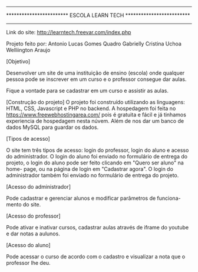 ********************************************************************
************************ ESCOLA LEARN TECH *************************
********************************************************************

Link do site: http://learntech.freevar.com/index.php

Projeto feito por:
Antonio Lucas Gomes Quadro
Gabrielly Cristina Uchoa
Welliington Araujo

[Objetivo]

Desenvolver um site de uma instituição de ensino (escola)
onde qualquer pessoa pode se inscrever em um curso e o
professor consegue dar aulas.

Fique a vontade para se cadastrar em um curso e assistir as aulas.

[Construção do projeto]
O projeto foi construído utilizando as linguagens: HTML, CSS, 
Javascript e PHP no backend. A hospedagem foi feita no https://www.freewebhostingarea.com/ pois é gratuita e fácil e já
tinhamos experiencia de hospedagem nesta núvem. Além de nos dar um
banco de dados MySQL para guardar os dados.



[Tipos de acesso]

O site tem três tipos de acesso: login do professor, login do aluno e
acesso do administrador.
O login do aluno foi enviado no formulário de entrega do projeto, o
login do aluno pode ser feito clicando em  "Quero ser aluno" na home-
page, ou na página de login em "Cadastrar agora".
O login do administrador também foi enviado no formulário de entrega do
projeto.

[Acesso do administrador]

Pode cadastrar e gerenciar alunos e modificar parâmetros de funciona-
mento do site.

[Acesso do professor]

Pode ativar e inativar cursos, cadastrar aulas através de iframe do
youtube e dar notas a aulunos.

[Acesso do aluno]

Pode acessar o curso de acordo com o cadastro e visualizar a nota que
o professor lhe deu.
